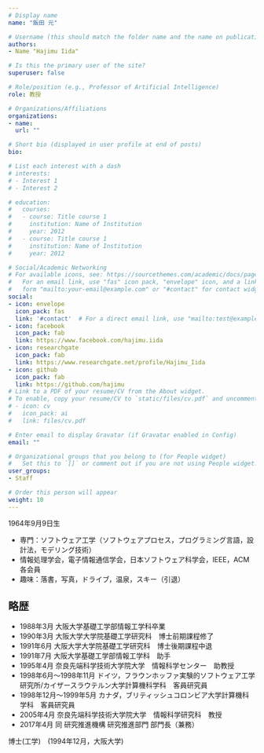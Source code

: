 ```yaml
---
# Display name
name: "飯田 元"

# Username (this should match the folder name and the name on publications)
authors:
- Name "Hajimu Iida"

# Is this the primary user of the site?
superuser: false

# Role/position (e.g., Professor of Artificial Intelligence)
role: 教授

# Organizations/Affiliations
organizations:
- name:
  url: ""

# Short bio (displayed in user profile at end of posts)
bio:

# List each interest with a dash
# interests:
# - Interest 1
# - Interest 2

# education:
#   courses:
#   - course: Title course 1
#     institution: Name of Institution
#     year: 2012
#   - course: Title course 1
#     institution: Name of Institution
#     year: 2012

# Social/Academic Networking
# For available icons, see: https://sourcethemes.com/academic/docs/page-builder/#icons
#   For an email link, use "fas" icon pack, "envelope" icon, and a link in the
#   form "mailto:your-email@example.com" or "#contact" for contact widget.
social:
- icon: envelope
  icon_pack: fas
  link: '#contact'  # For a direct email link, use "mailto:test@example.org".
- icon: facebook
  icon_pack: fab
  link: https://www.facebook.com/hajimu.iida
- icon: researchgate
  icon_pack: fab
  link: https://www.researchgate.net/profile/Hajimu_Iida
- icon: github
  icon_pack: fab
  link: https://github.com/hajimu
# Link to a PDF of your resume/CV from the About widget.
# To enable, copy your resume/CV to `static/files/cv.pdf` and uncomment the lines below.
# - icon: cv
#   icon_pack: ai
#   link: files/cv.pdf

# Enter email to display Gravatar (if Gravatar enabled in Config)
email: ""

# Organizational groups that you belong to (for People widget)
#   Set this to `[]` or comment out if you are not using People widget.
user_groups:
- Staff

# Order this person will appear
weight: 10
---
```


1964年9月9日生

- 専門：ソフトウェア工学（ソフトウェアプロセス，プログラミング言語，設計法，モデリング技術）
- 情報処理学会，電子情報通信学会，日本ソフトウェア科学会，IEEE，ACM各会員
- 趣味：落書，写真，ドライブ，温泉，スキー（引退）

## 略歴
- 1988年3月 大阪大学基礎工学部情報工学科卒業
- 1990年3月 大阪大学大学院基礎工学研究科　博士前期課程修了
- 1991年6月 大阪大学大学院基礎工学研究科　博士後期課程中退
- 1991年7月 大阪大学基礎工学部情報工学科　助手
- 1995年4月 奈良先端科学技術大学院大学　情報科学センター　助教授
- 1998年6月～1998年11月 ドイツ，フラウンホッファ実験的ソフトウェア工学研究所/カイザースラウテルン大学計算機科学科　客員研究員
- 1998年12月～1999年5月 カナダ，ブリティッシュコロンビア大学計算機科学科　客員研究員
- 2005年4月 奈良先端科学技術大学院大学　情報科学研究科　教授
- 2017年4月 同 研究推進機構 研究推進部門 部門長（兼務）

博士(工学)　(1994年12月，大阪大学)
